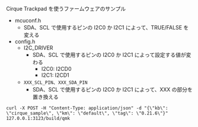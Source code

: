 Cirque Trackpad を使うファームウェアのサンプル

* mcuconf.h
  * SDA、SCL で使用するピンの I2C0 か I2C1 によって、TRUE/FALSE を変える
* config.h
  * I2C_DRIVER
    * SDA、SCL で使用するピンの I2C0 か I2C1 によって設定する値が変わる
      * I2C0: I2CD0
      * I2C1: I2CD1
  * `XXX_SCL_PIN`、`XXX_SDA_PIN`
    * SDA、SCL で使用するピンの I2C0 か I2C1 によって、XXX の部分を置き換える

```
curl -X POST -H "Content-Type: application/json" -d "{\"kb\": \"cirque_sample\", \"km\": \"default\", \"tag\": \"0.21.6\"}" 127.0.0.1:3123/build/qmk
```